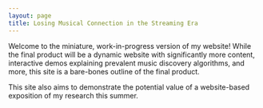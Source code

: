 ```yaml
---
layout: page
title: Losing Musical Connection in the Streaming Era
---
```


Welcome to the miniature, work-in-progress version of my website! While the final product will be a dynamic website with significantly more content, interactive demos explaining prevalent music discovery algorithms, and more, this site is a bare-bones outline of the final product.

This site also aims to demonstrate the potential value of a website-based exposition of my research this summer.

